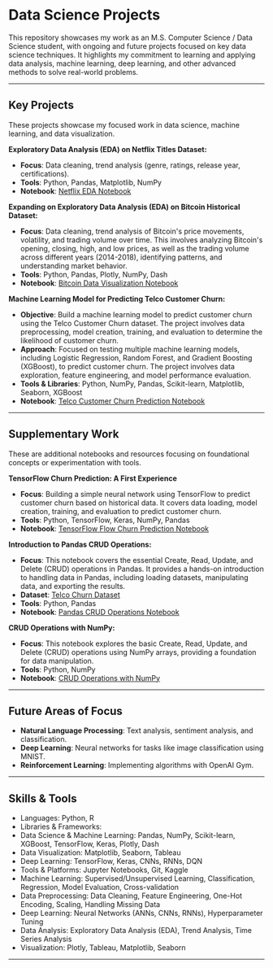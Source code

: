 # Data Science Projects

This repository showcases my work as an M.S. Computer Science / Data Science student, with ongoing and future projects focused on key data science techniques. It highlights my commitment to learning and applying data analysis, machine learning, deep learning, and other advanced methods to solve real-world problems.

---
## Key Projects

These projects showcase my focused work in data science, machine learning, and data visualization.

**Exploratory Data Analysis (EDA) on Netflix Titles Dataset:**
- **Focus**: Data cleaning, trend analysis (genre, ratings, release year, certifications).
- **Tools**: Python, Pandas, Matplotlib, NumPy
- **Notebook**: [Netflix EDA Notebook](./netflix.ipynb)

**Expanding on Exploratory Data Analysis (EDA) on Bitcoin Historical Dataset:**
- **Focus**: Data cleaning, trend analysis of Bitcoin's price movements, volatility, and trading volume over time. This involves analyzing Bitcoin's opening, closing, high, and low prices, as well as the trading volume across different years (2014-2018), identifying patterns, and understanding market behavior.
- **Tools**: Python, Pandas, Plotly, NumPy, Dash
- **Notebook**: [Bitcoin Data Visualization Notebook](./Data.ipynb)

**Machine Learning Model for Predicting Telco Customer Churn:**
- **Objective**: Build a machine learning model to predict customer churn using the Telco Customer Churn dataset. The project involves data preprocessing, model creation, training, and evaluation to determine the likelihood of customer churn.
- **Approach**: Focused on testing multiple machine learning models, including Logistic Regression, Random Forest, and Gradient Boosting (XGBoost), to predict customer churn. The project involves data exploration, feature engineering, and model performance evaluation.
- **Tools & Libraries**: Python, NumPy, Pandas, Scikit-learn, Matplotlib, Seaborn, XGBoost
- **Notebook**: [Telco Customer Churn Prediction Notebook](./ML.ipynb)


----
## Supplementary Work

These are additional notebooks and resources focusing on foundational concepts or experimentation with tools.

**TensorFlow Churn Prediction: A First Experience**

- **Focus**: Building a simple neural network using TensorFlow to predict customer churn based on historical data. It covers data loading, model creation, training, and evaluation to predict customer churn.
- **Tools**: Python, TensorFlow, Keras, NumPy, Pandas
- **Notebook**: [TensorFlow Flow Churn Prediction Notebook](./Tensors.ipynb)

**Introduction to Pandas CRUD Operations:**
- **Focus**: This notebook covers the essential Create, Read, Update, and Delete (CRUD) operations in Pandas. It provides a hands-on introduction to handling data in Pandas, including loading datasets, manipulating data, and exporting the results.
- **Dataset**: [Telco Churn Dataset](https://github.com/nicknochnack/Pandasin20Minutes/blob/master/telco_churn.csv)
- **Tools**: Python, Pandas
- **Notebook**: [Pandas CRUD Operations Notebook](Pandas.ipynb)

**CRUD Operations with NumPy:**
- **Focus**: This notebook explores the basic Create, Read, Update, and Delete (CRUD) operations using NumPy arrays, providing a foundation for data manipulation.
- **Tools**: Python, NumPy
- **Notebook**: [CRUD Operations with NumPy](./crud.ipynb)

---
## Future Areas of Focus

- **Natural Language Processing**: Text analysis, sentiment analysis, and classification.
- **Deep Learning**: Neural networks for tasks like image classification using MNIST.
- **Reinforcement Learning**: Implementing algorithms with OpenAI Gym.

---
## Skills & Tools

- Languages: Python, R
- Libraries & Frameworks:
- Data Science & Machine Learning: Pandas, NumPy, Scikit-learn, XGBoost, TensorFlow, Keras, Plotly, Dash
- Data Visualization: Matplotlib, Seaborn, Tableau
- Deep Learning: TensorFlow, Keras, CNNs, RNNs, DQN
- Tools & Platforms: Jupyter Notebooks, Git, Kaggle
- Machine Learning: Supervised/Unsupervised Learning, Classification, Regression, Model Evaluation, Cross-validation
- Data Preprocessing: Data Cleaning, Feature Engineering, One-Hot Encoding, Scaling, Handling Missing Data
- Deep Learning: Neural Networks (ANNs, CNNs, RNNs), Hyperparameter Tuning
- Data Analysis: Exploratory Data Analysis (EDA), Trend Analysis, Time Series Analysis
- Visualization: Plotly, Tableau, Matplotlib, Seaborn
---
